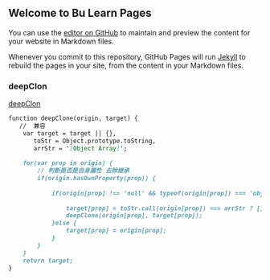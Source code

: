 ## Welcome to Bu Learn Pages

You can use the [editor on GitHub](https://github.com/BuKaixiu/learn/edit/gh-pages/README.md) to maintain and preview the content for your website in Markdown files.

Whenever you commit to this repository, GitHub Pages will run [Jekyll](https://jekyllrb.com/) to rebuild the pages in your site, from the content in your Markdown files.

### deepClon

[deepClon](https://github.com/BuKaixiu/learn/blob/master/javaScript/clone/clone.html)

```markdown
function deepClone(origin, target) {
   //  兼容
    var target = target || {},
       toStr = Object.prototype.toString,
       arrStr = '[Object Array]';
    
    for(var prop in origin) {
        // 判断是否是自身属性 去除继承
        if(origin.hasOwnProperty(prop)) {
            
        	if(origin[prop] !== 'null' && typeof(origin[prop]) === 'object') {
                
       		    target[prop] = toStr.call(origin[prop]) === arrStr ? [] : {};
           		deepClone(origin[prop], target[prop]);
            }else {
                target[prop] = origin[prop];   
            }
        }
    }
    return target;
}
```

